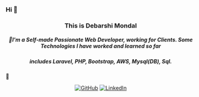 ### Hi 👋 

<h3 align="center">
	This is Debarshi Mondal
</h3>


<p align="center">
	<h5 align="center">🌟I'm a Self-made Passionate Web Developer, working for Clients. Some Technologies I have worked and learned so far </h5>
	<h5 align="center"> includes Laravel, PHP, Bootstrap, AWS, Mysql(DB), Sql. </h5>🌟
</p>

<p align="center">
	<a href="https://github.com/LENO-DEV/"><img src="https://img.shields.io/github/followers/terrytangyuan.svg?label=GitHub&style=social" alt="GitHub"></a>
	<a href="https://www.linkedin.com/in/debarshi-mondal-b95a59182/"><img src="https://img.shields.io/badge/LinkedIn--_.svg?style=social&logo=linkedin" alt="LinkedIn"></a>
</p>

